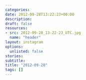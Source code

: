 ```yaml
---
categories:
date: 2012-09-28T13:22:23+00:00
description:
draft: false
resources:
- src: 2012-09-28_13-22-23_UTC.jpg
  name: "header"
layout: instagram
options:
  unlisted: false
stories:
subtitle:
title: "2012-09-28"
tags: []
---
```


 
